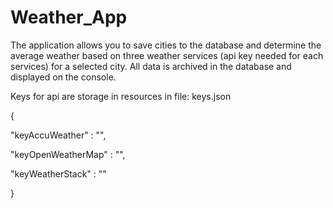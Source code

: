 # Weather_App

The application allows you to save cities to the database and determine the average weather based on three weather services (api key needed for each services) for a selected city.
All data is archived in the database and displayed on the console.

Keys for api are storage in resources in file:
keys.json

{

"keyAccuWeather" : "",

"keyOpenWeatherMap" : "",

"keyWeatherStack" : ""

}